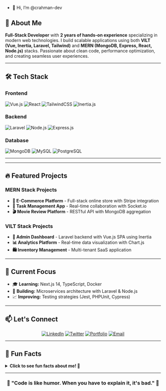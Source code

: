 - 👋 Hi, I’m @crahman-dev
  
## 🚀 About Me

**Full-Stack Developer** with **2 years of hands-on experience** specializing in modern web technologies. I build scalable applications using both **VILT (Vue, Inertia, Laravel, Tailwind)** and **MERN (MongoDB, Express, React, Node.js)** stacks. Passionate about clean code, performance optimization, and creating seamless user experiences.

---

## 🛠️ Tech Stack

### Frontend
![Vue.js](https://img.shields.io/badge/vue.js-%2335495e.svg?style=for-the-badge&logo=vuedotjs&logoColor=%234FC08D)
![React](https://img.shields.io/badge/react-%2320232a.svg?style=for-the-badge&logo=react&logoColor=%2361DAFB)
![TailwindCSS](https://img.shields.io/badge/tailwindcss-%2338B2AC.svg?style=for-the-badge&logo=tailwind-css&logoColor=white)
![Inertia.js](https://img.shields.io/badge/inertia.js-%239C27B0.svg?style=for-the-badge&logo=inertia&logoColor=white)

### Backend
![Laravel](https://img.shields.io/badge/laravel-%23FF2D20.svg?style=for-the-badge&logo=laravel&logoColor=white)
![Node.js](https://img.shields.io/badge/node.js-%2343853D.svg?style=for-the-badge&logo=node.js&logoColor=white)
![Express.js](https://img.shields.io/badge/express.js-%23404d59.svg?style=for-the-badge&logo=express&logoColor=%2361DAFB)

### Database
![MongoDB](https://img.shields.io/badge/MongoDB-%234ea94b.svg?style=for-the-badge&logo=mongodb&logoColor=white)
![MySQL](https://img.shields.io/badge/mysql-%2300f.svg?style=for-the-badge&logo=mysql&logoColor=white)
![PostgreSQL](https://img.shields.io/badge/postgresql-%23316192.svg?style=for-the-badge&logo=postgresql&logoColor=white)

---
---

## 🔥 Featured Projects

### MERN Stack Projects
- **🛒 E-Commerce Platform** - Full-stack online store with Stripe integration
- **📱 Task Management App** - Real-time collaboration with Socket.io
- **🎬 Movie Review Platform** - RESTful API with MongoDB aggregation

### VILT Stack Projects
- **🏢 Admin Dashboard** - Laravel backend with Vue.js SPA using Inertia
- **📊 Analytics Platform** - Real-time data visualization with Chart.js
- **🛍️ Inventory Management** - Multi-tenant SaaS application

---

## 🎯 Current Focus

- 🎓 **Learning:** Next.js 14, TypeScript, Docker
- 🚀 **Building:** Microservices architecture with Laravel & Node.js
- 📈 **Improving:** Testing strategies (Jest, PHPUnit, Cypress)

---

## 📫 Let's Connect

<div align="center">
  
[![LinkedIn](https://img.shields.io/badge/LinkedIn-%230077B5.svg?style=for-the-badge&logo=linkedin&logoColor=white)](https://linkedin.com/in/[your-username])
[![Twitter](https://img.shields.io/badge/Twitter-%231DA1F2.svg?style=for-the-badge&logo=twitter&logoColor=white)](https://twitter.com/[your-username])
[![Portfolio](https://img.shields.io/badge/Portfolio-%23FF5722.svg?style=for-the-badge&logo=firefox&logoColor=white)](https://your-portfolio-link)
[![Email](https://img.shields.io/badge/Email-D14836?style=for-the-badge&logo=gmail&logoColor=white)](mailto:your.email@example.com)

</div>

---

## 🎨 Fun Facts

<details>
<summary><b>Click to see fun facts about me! 🎯</b></summary>

- 🔢 **Lines of code written:** 50k+ (and counting!)
- ☕ **Coffee consumed while coding:** 1000+ cups
- 🌙 **Preferred coding time:** Night owl (2 AM - 6 AM)
- 🎮 **Favorite break activity:** Chess & Strategy games
- 📚 **Currently reading:** "Clean Code" by Robert Martin

</details>

---

<div align="center">
  
### 🌟 **"Code is like humor. When you have to explain it, it's bad."** 🌟

</div>

<!---
crahman-dev/crahman-dev is a ✨ special ✨ repository because its `README.md` (this file) appears on your GitHub profile.
You can click the Preview link to take a look at your changes.
--->
